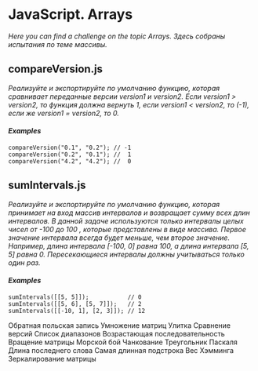# JavaScript. Arrays

_Here you can find a challenge on the topic Arrays._
_Здесь собраны испытания по теме массивы._

## compareVersion.js

_Реализуйте и экспортируйте по умолчанию функцию, которая сравнивает переданные версии version1 и version2. Если version1 > version2, то функция должна вернуть 1, если version1 < version2, то (-1), если же version1 = version2, то 0._

#### _Examples_
    compareVersion("0.1", "0.2"); // -1
    compareVersion("0.2", "0.1"); //  1
    compareVersion("4.2", "4.2"); //  0

## sumIntervals.js

_Реализуйте и экспортируйте по умолчанию функцию, которая принимает на вход массив интервалов и возвращает сумму всех длин интервалов. В данной задаче используются только интервалы целых чисел от -100 до 100 , которые представлены в виде массива. Первое значение интервала всегда будет меньше, чем второе значение. Например, длина интервала [-100, 0] равна 100, а длина интервала [5, 5] равна 0. Пересекающиеся интервалы должны учитываться только один раз._

#### _Examples_
    sumIntervals([[5, 5]]);           // 0
    sumIntervals([[5, 6], [5, 7]]);   // 2
    sumIntervals([[-10, 1], [2, 3]]); // 12

Обратная польская запись
Умножение матриц
Улитка
Cравнение версий
Cписок диапазонов
Возрастающая последовательность
Вращение матрицы
Морской бой
Чанкование
Треугольник Паскаля
Длина последнего слова
Самая длинная подстрока
Вес Хэмминга
Зеркалирование матрицы 	